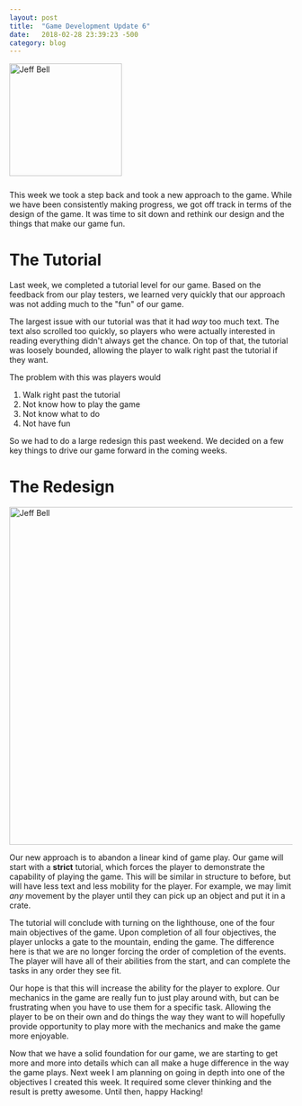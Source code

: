 ```yaml
---
layout: post
title:  "Game Development Update 6"
date:   2018-02-28 23:39:23 -500
category: blog
---
```

<img src="{{ site.url }}/assets/jeff-web.jpg" 
     alt="Jeff Bell" 
     style="width: 200px; padding-bottom: 25px" />  
This week we took a step back and took a new approach to the game. While we
have been consistently making progress, we got off track in terms of the design
of the game. It was time to sit down and rethink our design and the things that
make our game fun.

# The Tutorial

Last week, we completed a tutorial level for our game. Based on the feedback
from our play testers, we learned very quickly that our approach was not
adding much to the "fun" of our game.

The largest issue with our tutorial was that it had _way_ too much text. The
text also scrolled too quickly, so players who were actually interested in
reading everything didn't always get the chance. On top of that, the tutorial
was loosely bounded, allowing the player to walk right past the tutorial if
they want.

The problem with this was players would

1. Walk right past the tutorial
2. Not know how to play the game
3. Not know what to do
4. Not have fun

So we had to do a large redesign this past weekend. We decided on a few key
things to drive our game forward in the coming weeks.

# The Redesign

<img src="{{ site.url }}/assets/object-roll.gif" 
     alt="Jeff Bell" 
     style="width: 600px; margin: 0 auto; display: block;" />

Our new approach is to abandon a linear kind of game play. Our game will start
with a **strict** tutorial, which forces the player to demonstrate the
capability of playing the game. This will be similar in structure to before,
but will have less text and less mobility for the player. For example, we may
limit _any_ movement by the player until they can pick up an object and put it
in a crate.

The tutorial will conclude with turning on the lighthouse, one of the four main
objectives of the game. Upon completion of all four objectives, the player
unlocks a gate to the mountain, ending the game. The difference here is that
we are no longer forcing the order of completion of the events. The player will
have all of their abilities from the start, and can complete the tasks in
any order they see fit.

Our hope is that this will increase the ability for the player to explore. Our
mechanics in the game are really fun to just play around with, but can be
frustrating when you have to use them for a specific task. Allowing the player
to be on their own and do things the way they want to will hopefully provide
opportunity to play more with the mechanics and make the game more enjoyable.

Now that we have a solid foundation for our game, we are starting to get more
and more into details which can all make a huge difference in the way the game
plays. Next week I am planning on going in depth into one of the objectives I
created this week. It required some clever thinking and the result is pretty
awesome. Until then, happy Hacking!
